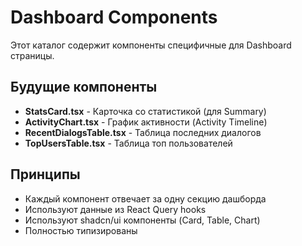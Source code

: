 # Dashboard Components

Этот каталог содержит компоненты специфичные для Dashboard страницы.

## Будущие компоненты

- **StatsCard.tsx** - Карточка со статистикой (для Summary)
- **ActivityChart.tsx** - График активности (Activity Timeline)
- **RecentDialogsTable.tsx** - Таблица последних диалогов
- **TopUsersTable.tsx** - Таблица топ пользователей

## Принципы

- Каждый компонент отвечает за одну секцию дашборда
- Используют данные из React Query hooks
- Используют shadcn/ui компоненты (Card, Table, Chart)
- Полностью типизированы


